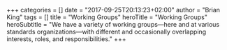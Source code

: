 +++
categories = []
date = "2017-09-25T20:13:23+02:00"
author = "Brian King"
tags = []
title = "Working Groups"
heroTitle = "Working Groups"
heroSubtitle = "We have a variety of working groups—here and at various standards organizations—with different and occasionally overlapping interests, roles, and responsibilities."
+++
